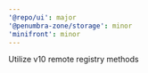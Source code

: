 ```yaml
---
'@repo/ui': major
'@penumbra-zone/storage': minor
'minifront': minor
---
```


Utilize v10 remote registry methods
